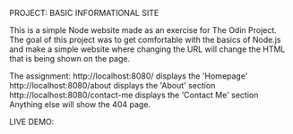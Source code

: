 PROJECT: BASIC INFORMATIONAL SITE

This is a simple Node website made as an exercise for The Odin Project. The goal of this project was to get comfortable with the basics of Node.js and make a simple website where changing the URL will change the HTML that is being shown on the page. 

The assignment: 
http://localhost:8080/ displays the 'Homepage'
http://localhost:8080/about displays the 'About' section
http://localhost:8080/contact-me displays the 'Contact Me' section
Anything else will show the 404 page. 

LIVE DEMO: 